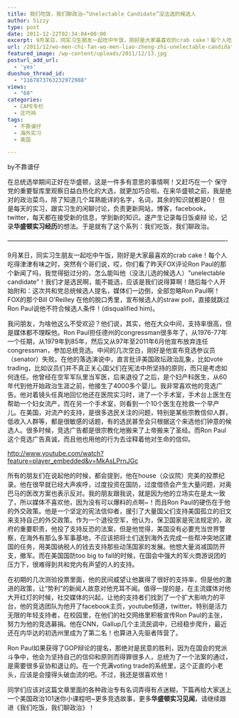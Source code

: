 ```yaml
---
title: 我们吃饭，我们聊政治–“Unelectable Candidate”没法选的候选人
author: Sizzy
type: post
date: 2011-12-22T02:34:04+00:00
excerpt: 9月某日，同实习生朋友一起吃中午饭，刚好是大家最喜欢的crab cake！每个人吃得津津有味之时，突然有个哥们说，哎，你们看了昨天FOX评论Ron Paul的那个新闻了吗，我觉得挺过分的，怎么能叫他（没法儿选的候选人）“unelectable candidate”！……
url: /2011/12/wo-men-chi-fan-wo-men-liao-zheng-zhi-unelectable-candidate-mei-fa-xuan-di-hou-xuan-ren/
featured_image: /wp-content/uploads/2011/12/13.jpg
posturl_add_url:
  - 'yes'
duoshuo_thread_id:
  - "1167873763232972988"
views:
  - "68"
categories:
  - CAPE专栏
  - 庄巧祎
tags:
  - 不靠谱仔
  - 海外实习
  - 美国

---
```

by不靠谱仔

在总统选举期间正好在华盛顿，这是一件多有意思的事情啊！又赶巧在一个 保守党的重要智库里观察日益白热化的大选，就更加巧合啦。在来华盛顿之前，我是绝对的政治菜鸟，除了知道几个耳熟能详的名字，名词，其余的知识就都是0！ 但 是每天的实习，跟实习生的闲聊讨论，负责更新网站，博客，facebook，twitter，每天都在接受新的信息，学到新的知识。遂产生记录每日饭桌辩 论，记录**华盛顿实习经历**的想法。于是就有了这个系列：我们吃饭，我们聊政治。

&#8212;&#8212;&#8212;&#8212;&#8212;&#8212;&#8212;&#8212;&#8212;&#8212;&#8212;&#8212;&#8212;&#8212;&#8212;&#8212;&#8212;&#8212;&#8212;&#8212;&#8212;&#8212;&#8212;&#8212;&#8212;&#8212;&#8212;&#8212;&#8212;&#8212;&#8212;&#8212;&#8212;&#8212;&#8212;-

9月某日，同实习生朋友一起吃中午饭，刚好是大家最喜欢的crab cake！每个人吃得津津有味之时，突然有个哥们说，哎，你们看了昨天FOX评论Ron Paul的那个新闻了吗，我觉得挺过分的，怎么能叫他（没法儿选的候选人）“unelectable candidate”！我们才是选民啊，能不能选，应该是我们说得算啊！随后每个人开始附和：这次共和党总统候选人提名，媒体们一边倒，全部忽略Ron Paul啊！FOX的那个Bill O’Reilley 在他的脱口秀里，宣布候选人的straw poll，直接就跳过Ron Paul说他不符合候选人条件！(disqualified him)。

我问朋友，为啥他这么不受欢迎？他们说，其实，他在大众中间，支持率很高，但是媒体都不理睬他。Ron Paul担任德州的congressman很多年了，从1976-77年一个任期，从1979年到85年，然后又从97年至2011年6月他宣布放弃连任congressman，参加总统竞选。中间的几次空白，刚好是他宣布竞选参议员（senator）失败。在他的落选演说中，直言批评美国政坛政治乱象，比如vote trading，比如议员们并不真正关心国父们在宪法中所坚持的原则，而只是考虑如何连任。他曾经在空军军队里当军医，后来退役了之后，是个妇产科医生，从60年代到他开始政治生涯之前，他接生了4000多个婴儿。我非常喜欢他的竞选广告。他对着镜头任真地回忆他还在医院实习时，进了一个手术室，手术台上医生在帮助一个妇女流产，而在另一个手术室，则看到一个10个医生在抢救一个早产儿。在美国，对流产的支持，是很多选民关注的问题，特别是某些宗教信仰人群，低收入人群等，都是很敏感的话题，有的选民甚至会只根据这个来选他们钟意的候选人。很多时候，竞选广告都是很宗教化地搬来了上帝搬来了圣经。而Ron Paul这个竞选广告真诚，而且他也用他的行为去诠释着他对生命的信仰。

<http://www.youtube.com/watch?feature=player_embedded&v=MkAsLPrnJGc>

所有的朋友们在说起他的时候，都会提到，他在house（众议院）完美的投票纪录。他在很早就已经大声疾呼，过度投资在国防，过度借债会产生大量问题，对奥巴马的医改方案也表示反对。我的朋友跟我说，就是因为他的立场实在是太一致了，所以媒体不喜欢他，因为没有可以爆料的点啊~！而且Ron Paul的硬伤在于他的外交政策。他是一个坚定的宪法信仰者，援引了大量国父们支持美国孤立的旧文来支持自己的外交政策。作为一个退役空军，他认为，保卫国家是宪法规定的，政府的重要职责，他投了支持反恐的法案，但是他觉得，美国没有必要充当世界警察，在海外有那么多军事基地，不应该把将士们送到海外去完成一些帮冲突地区建国的任务，用美国纳税人的钱去支持那些动荡国家的发展。他想大量消减国防开支，撤军。而在美国国防too big to fall的时候，在国会中强大的军火商游说团的压力下，很难得到共和党内有声望的人的支持。

在初期的几次测验投票里面，他的民间威望让他赢得了很好的支持率，但是他的激进的政策，让“势利”的新闻人故意对他充耳不闻。值得一提的是，在主流媒体对他大开红灯的时候，社交媒体的兴起，让他的支持者们找到了一个扩大影响力的平台，他的竞选团队为他开了facebook主页，youtube频道，twitter。特别是活力无限的年轻支持者，在校园里，在他们的社交网络里积极宣传Ron Paul的主张，努力为他的竞选募捐。他在CNN，Gallup几个主流民调中，已经稳步爬升，最近还在内华达的初选州里成为了第二名！也算进入先驱者阵营了。

Ron Paul如果获得了GOP辩论的提名，那绝对是民意的胜利，因为在国会的党派斗争中，他会为坚持自己的信仰和原则而得罪很多人，总统为了一个法案的通过，是需要很多妥协和退让的。在一个充满voting trade的系统里，这个正直的小老头，应该是会撞得头破血流的吧。不过，我还是很喜欢他！

同学们应该对这篇文章里面的各种政治专有名词弄得有点迷糊，下篇再给大家送上一个美国政治101迷你小课程吧~更多竞选故事，更多**华盛顿实习见闻**，请继续跟进《我们吃饭，我们聊政治》！